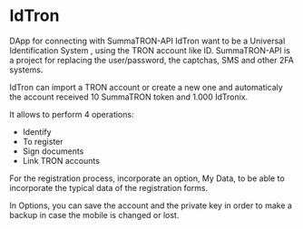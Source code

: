 # IdTron
DApp for connecting with SummaTRON-API
IdTron want to be a Universal Identification System , using the TRON account like ID.
SummaTRON-API is a project for replacing the user/password, the captchas, SMS and other 2FA systems.

IdTron can import a TRON account or create a new one and automaticaly the account received 10 SummaTRON token and 1.000 IdTronix.

It allows to perform 4 operations:
- Identify
- To register
- Sign documents
- Link TRON accounts

For the registration process, incorporate an option, My Data, to be able to incorporate the typical data of the registration forms.

In Options, you can save the account and the private key in order to make a backup in case the mobile is changed or lost.
